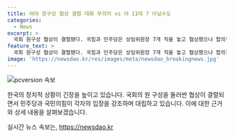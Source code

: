 ```yaml
---
title: 여야 원구성 협상 결렬 대화 무의미 vs 야 11대 7 아닐수도
categories:
  - News
excerpt: >
  국회 원구성 협상이 결렬됐다. 국힘과 민주당은 상임위원장 7개 직을 놓고 협상했으나 합의점을 찾지 못하고 협상이 중단됐다. 국민의힘은 민주당과 의장을 비판하며 빈손 협상을 더이상 무의미하다고 언급했고, 민주당은 상임위원장 명단을 제출하지 않더라도 25일 본회의에서 7개 상임위원장을 선출하겠다고 밝혔다. 민주당은 협상을 무한정 기다릴 수 없다고 강조하며, 국회의장은 내일 본회의를 열겠다는 뜻을 밝혔다.
feature_text: >
  국회 원구성 협상이 결렬됐다. 국힘과 민주당은 상임위원장 7개 직을 놓고 협상했으나 합의점을 찾지 못하고 협상이 중단됐다. 국민의힘은 민주당과 의장을 비판하며 빈손 협상을 더이상 무의미하다고 언급했고, 민주당은 상임위원장 명단을 제출하지 않더라도 25일 본회의에서 7개 상임위원장을 선출하겠다고 밝혔다. 민주당은 협상을 무한정 기다릴 수 없다고 강조하며, 국회의장은 내일 본회의를 열겠다는 뜻을 밝혔다.
image: 'https://newsdao.kr/res/images/meta/newsdao_breakingnews.jpg'
---
```


<p><img src="https://newsdao.kr/res/images/meta/newsdao_breakingnews.jpg" alt="pcversion 속보" /></p>

<p>한국의 정치적 상황이 긴장을 높이고 있습니다. 국회의 원 구성을 둘러싼 협상이 결렬되면서 민주당과 국민의힘이 각자의 입장을 강조하며 대립하고 있습니다. 이에 대한 근거와 상세 내용을 살펴보겠습니다.</p>

<p data-ke-size="size16"></p>
실시간 뉴스 속보는, <a href="https://newsdao.kr" rel="dofollow">https://newsdao.kr</a>


